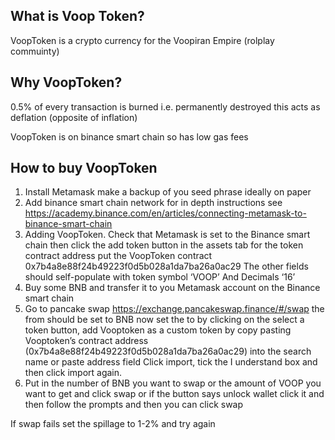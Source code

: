 
<h2>What is Voop Token?</h2> 
<p>VoopToken is a crypto currency for the Voopiran Empire (rolplay commuinty)</p> 



<h2>Why VoopToken?</h2>

<p>0.5% of every transaction is burned i.e. permanently destroyed this acts as deflation (opposite of inflation)</p>
<p>VoopToken is on binance smart chain so has low gas fees </p>




<h2>How to buy VoopToken</h2>

1.	Install Metamask make a backup of you seed phrase ideally on paper  
2.	Add binance smart chain network for in depth instructions see https://academy.binance.com/en/articles/connecting-metamask-to-binance-smart-chain
3.	Adding VoopToken. Check that Metamask is set to the Binance smart chain then click the add token button in the assets tab for the token contract address put the VoopToken contract 0x7b4a8e88f24b49223f0d5b028a1da7ba26a0ac29
The other fields should self-populate with token symbol ‘VOOP’ 
And Decimals ‘16’
4.	Buy some BNB and transfer it to you Metamask account on the Binance smart chain
5.	Go to pancake swap https://exchange.pancakeswap.finance/#/swap the from should be set to BNB now set the to by clicking on the select a token button, add Vooptoken as a custom token by copy pasting Vooptoken’s contract address (0x7b4a8e88f24b49223f0d5b028a1da7ba26a0ac29) into the search name or paste address field 
Click import, tick the I understand box and then click import again.
6.	Put in the number of BNB you want to swap or the amount of VOOP you want to get and click swap or if the button says unlock wallet click it and then follow the prompts and then you can click swap

If swap fails set the spillage to 1-2% and try again
 
  


